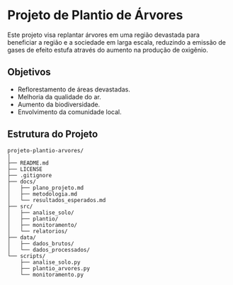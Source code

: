 # Projeto de Plantio de Árvores

Este projeto visa replantar árvores em uma região devastada para beneficiar a região e a sociedade em larga escala, reduzindo a emissão de gases de efeito estufa através do aumento na produção de oxigênio.

## Objetivos

- Reflorestamento de áreas devastadas.
- Melhoria da qualidade do ar.
- Aumento da biodiversidade.
- Envolvimento da comunidade local.

## Estrutura do Projeto

```plaintext
projeto-plantio-arvores/
│
├── README.md
├── LICENSE
├── .gitignore
├── docs/
│   ├── plano_projeto.md
│   ├── metodologia.md
│   └── resultados_esperados.md
├── src/
│   ├── analise_solo/
│   ├── plantio/
│   ├── monitoramento/
│   └── relatorios/
├── data/
│   ├── dados_brutos/
│   └── dados_processados/
└── scripts/
    ├── analise_solo.py
    ├── plantio_arvores.py
    └── monitoramento.py

